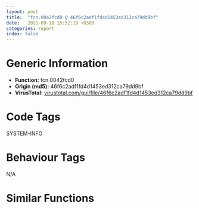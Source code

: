 ```yaml
---
layout: post
title:  "fcn.0042fcd0 @ 46f6c2adf1fd4d1453ed312ca79dd9bf"
date:   2021-09-10 15:52:19 +0300
categories: report
index: false
---
```


# Generic Information
- **Function:** fcn.0042fcd0
- **Origin (md5):** 46f6c2adf1fd4d1453ed312ca79dd9bf
- **VirusTotal:** [virustotal.com/gui/file/46f6c2adf1fd4d1453ed312ca79dd9bf][virustotal_ref]

# Code Tags
<span class="tag" id="SYSTEM-INFO">SYSTEM-INFO</span>


# Behaviour Tags
<span class="bhv-tag" id="na">N/A</span>

# Similar Functions
<script type="text/javascript" src="https://www.gstatic.com/charts/loader.js"></script>
<script type="text/javascript">

    google.charts.load('current', {'packages':['corechart']});
    google.charts.setOnLoadCallback(drawChart);

    function drawChart() {
    var data = new google.visualization.DataTable();
        data.addColumn('number', 'X');
        data.addColumn('number', 'Y');
        data.addColumn({type: 'string', role: 'tooltip', 'p': {'html': true}});
        data.addColumn({'type': 'string', 'role': 'style'});
        
        data.addRows([
    [395.10260009765625, 117.16374206542969, '<b><a href="/report/fcn.0042fcd0@46f6c2adf1fd4d1453ed312ca79dd9bf">fcn.0042fcd0</a><br>@46f6c2adf1fd4d1453ed312ca79dd9bf</b><br>push ebp<br>mov ebp, esp<br>sub esp, 0x120<br>mov eax, dword[0x448a28]<br>xor eax, ebp<br>mov dword[ebp-0x64], eax<br>mov dword[ebp-0x24], 0x14d<br>mov dword[ebp-0x3c], 0x2e<br>mov eax, dword[ebp-0x24]<br>imul eax, dword[ebp-0x3c]<br>imul eax, dword[ebp-0x3c]<br>mov dword[ebp-0x3c], eax<br>lea ecx, [ebp-0x3c]<br>mov dword[ebp-0x4c], ecx<br>mov eax, dword[ebp-0x3c]<br>and eax, 0x15<br>mov ecx, dword[ebp-0x3c]<br>add ecx, 1<br>cdq <br>idiv ecx<br>imul eax, dword[ebp-0x24]<br>mov dword[ebp-0x24], eax<br>lea edx, [ebp-0x24]<br>mov dword[ebp-0x28], edx<br>mov dword[ebp-0x30], 0x1273<br>mov eax, dword[ebp-0x28]<br>mov eax, dword[eax]<br>and eax, dword[ebp-0x30]<br>mov ecx, dword[ebp-0x3c]<br>add ecx, 1<br>cdq <br>idiv ecx<br>mov edx, dword[ebp-0x30]<br>sub edx, eax<br>mov dword[ebp-0x30], edx<br>mov dword[ebp-0x1c], 0x42fcd0<br>mov dword[ebp-0x18], 0x401008<br>mov dword[ebp-0x14], 0x2e6a8<br>mov dword[ebp-0x10], 0<br>mov dword[ebp-0xc], 0<br>mov eax, dword[section..text]<br>mov dword[ebp-8], eax<br>mov ecx, dword[0x44800c]<br>mov dword[ebp-4], ecx<br>mov dword[ebp-0x34], 0x48<br>cmp dword[ebp-0x34], 0x500e<br>je 0x42fe11<br>mov dword[ebp-0x48], 0x9585<br>mov dword[ebp-0x5c], 0x90b4<br>lea edx, [ebp-0x48]<br>mov dword[ebp-0x54], edx<br>lea eax, [ebp-0x5c]<br>mov dword[ebp-0x58], eax<br>mov ecx, dword[ebp-0x54]<br>mov edx, dword[ecx]<br>and edx, dword[ebp-0x34]<br>mov eax, dword[ebp-0x58]<br>imul edx, dword[eax]<br>mov dword[ebp-0x50], edx<br>mov dword[ebp-0x60], 0<br>jmp 0x42fdc6<br>mov ecx, dword[ebp-0x60]<br>add ecx, 1<br>mov dword[ebp-0x60], ecx<br>cmp dword[ebp-0x60], 2<br>jge 0x42fdfd<br>mov edx, dword[ebp-0x50]<br>sub edx, dword[ebp-0x48]<br>add edx, dword[ebp-0x5c]<br>mov dword[ebp-0x5c], edx<br>lea eax, [ebp-0x100]<br>push eax<br>call dword[sym.imp.KERNEL32.dll_GetVersionExA]<br>mov eax, dword[ebp-0x48]<br>or eax, dword[ebp-0x5c]<br>mov ecx, dword[ebp-0x50]<br>add ecx, 1<br>cdq <br>idiv ecx<br>imul eax, dword[ebp-0x48]<br>mov dword[ebp-0x48], eax<br>jmp 0x42fdbd<br>mov edx, dword[ebp-0x34]<br>push edx<br>mov eax, dword[ebp-0x48]<br>push eax<br>mov ecx, dword[ebp-0x34]<br>push ecx<br>call fcn.0042f6b0<br>add esp, 0xc<br>mov dword[ebp-0x48], 0xfddaa046<br>mov edx, dword[ebp-0x48]<br>push edx<br>mov eax, dword[ebp-0x34]<br>push eax<br>mov ecx, dword[ebp-0x34]<br>push ecx<br>call fcn.0042fc90<br>add esp, 0xc<br>call fcn.0042f730<br>mov dword[ebp-0x44], eax<br>lea edx, [ebp-0x1c]<br>push edx<br>call dword[ebp-0x44]<br>add esp, 4<br>mov dword[ebp-0x2c], 0xf4edc03b<br>mov dword[ebp-0x20], 0x8959<br>lea eax, [ebp-0x20]<br>mov dword[ebp-0x40], eax<br>mov ecx, dword[ebp-0x40]<br>mov edx, dword[ebp-0x2c]<br>sub edx, dword[ecx]<br>mov eax, dword[ebp-0x20]<br>sub eax, edx<br>mov dword[ebp-0x20], eax<br>mov dword[ebp-0x38], 0x339b<br>mov ecx, dword[ebp-0x20]<br>and ecx, dword[ebp-0x20]<br>mov edx, dword[ebp-0x38]<br>or edx, 0xf16943e1<br>sub ecx, edx<br>add ecx, dword[ebp-0x2c]<br>mov dword[ebp-0x2c], ecx<br>mov dword[ebp-0x104], 0<br>jmp 0x42fe9b<br>mov eax, dword[ebp-0x104]<br>add eax, 1<br>mov dword[ebp-0x104], eax<br>cmp dword[ebp-0x104], 3<br>jge 0x42ff4a<br>lea ecx, [ebp-0x20]<br>mov dword[ebp-0x10c], ecx<br>mov edx, dword[ebp-0x38]<br>and edx, dword[ebp-0x2c]<br>mov eax, dword[ebp-0x10c]<br>mov ecx, dword[eax]<br>and ecx, dword[ebp-0x2c]<br>add edx, ecx<br>mov dword[ebp-0x108], edx<br>mov dword[ebp-0x110], 0<br>jmp 0x42fee5<br>mov edx, dword[ebp-0x110]<br>add edx, 1<br>mov dword[ebp-0x110], edx<br>cmp dword[ebp-0x110], 3<br>jge 0x42ff45<br>lea eax, [ebp-0x20]<br>mov dword[ebp-0x114], eax<br>lea ecx, [ebp-0x2c]<br>mov dword[ebp-0x11c], ecx<br>mov dword[ebp-0x118], 0x9c<br>mov edx, dword[ebp-0x11c]<br>mov eax, dword[edx]<br>and eax, dword[ebp-0x118]<br>mov ecx, dword[ebp-0x114]<br>mov edx, dword[ecx]<br>sub edx, eax<br>add edx, dword[ebp-0x108]<br>mov dword[ebp-0x108], edx<br>call fcn.0042fbf0<br>mov eax, dword[ebp-0x108]<br>sub eax, dword[ebp-0x38]<br>imul eax, dword[ebp-0x20]<br>mov dword[ebp-0x20], eax<br>jmp 0x42fed6<br>jmp 0x42fe8c<br>mov ecx, dword[ebp-0x64]<br>xor ecx, ebp<br>call fcn.00433c2e<br>mov esp, ebp<br>pop ebp<br>ret <br><eoc> ', 'point { fill-color: #e0440e; }'],
[-276.7303466796875, 456.9713134765625, '<b><a href="/report/fcn.004e6570@279a61b1e76da49531f1f16fd1102a2d">fcn.004e6570</a><br>@279a61b1e76da49531f1f16fd1102a2d</b><br>push ebp<br>mov ebp, esp<br>sub esp, 0x24<br>mov eax, dword[0x53ebd0]<br>xor eax, ebp<br>mov dword[ebp-0x10], eax<br>push str.SetUnhandledExceptionFilter<br>push str.kernel32.dll<br>call dword[sym.imp.KERNEL32.dll_LoadLibraryW]<br>push eax<br>call dword[sym.imp.KERNEL32.dll_GetProcAddress]<br>mov dword[ebp-4], eax<br>cmp dword[ebp-4], 0<br>je 0x4e6653<br>mov dword[ebp-8], 0<br>mov eax, dword[ebp-8]<br>mov byte[ebp+eax-0x20], 0x33<br>mov ecx, dword[ebp-8]<br>add ecx, 1<br>mov dword[ebp-8], ecx<br>mov edx, dword[ebp-8]<br>mov byte[ebp+edx-0x20], 0xc0<br>mov eax, dword[ebp-8]<br>add eax, 1<br>mov dword[ebp-8], eax<br>mov ecx, dword[ebp-8]<br>mov byte[ebp+ecx-0x20], 0xc2<br>mov edx, dword[ebp-8]<br>add edx, 1<br>mov dword[ebp-8], edx<br>mov eax, dword[ebp-8]<br>mov byte[ebp+eax-0x20], 4<br>mov ecx, dword[ebp-8]<br>add ecx, 1<br>mov dword[ebp-8], ecx<br>mov edx, dword[ebp-8]<br>mov byte[ebp+edx-0x20], 0<br>mov eax, dword[ebp-8]<br>add eax, 1<br>mov dword[ebp-8], eax<br>mov dword[ebp-0xc], 0<br>mov dword[ebp-0x24], 0<br>lea ecx, [ebp-0xc]<br>push ecx<br>push 4<br>mov edx, dword[ebp-8]<br>push edx<br>mov eax, dword[ebp-4]<br>push eax<br>call dword[sym.imp.KERNEL32.dll_VirtualProtect]<br>push 0<br>mov ecx, dword[ebp-8]<br>push ecx<br>lea edx, [ebp-0x20]<br>push edx<br>mov eax, dword[ebp-4]<br>push eax<br>call dword[sym.imp.KERNEL32.dll_GetCurrentProcess]<br>push eax<br>call dword[sym.imp.KERNEL32.dll_WriteProcessMemory]<br>lea ecx, [ebp-0x24]<br>push ecx<br>mov edx, dword[ebp-0xc]<br>push edx<br>mov eax, dword[ebp-8]<br>push eax<br>mov ecx, dword[ebp-4]<br>push ecx<br>call dword[sym.imp.KERNEL32.dll_VirtualProtect]<br>mov ecx, dword[ebp-0x10]<br>xor ecx, ebp<br>call fcn.00490ace<br>mov esp, ebp<br>pop ebp<br>ret <br><eoc> ', 'null'],
[434.4598693847656, -279.7688903808594, '<b><a href="/report/fcn.00402c10@38d41d729f8f30faf0dd96f0c7acba4b">fcn.00402c10</a><br>@38d41d729f8f30faf0dd96f0c7acba4b</b><br>push ebp<br>mov ebp, esp<br>sub esp, 0x198<br>mov eax, dword[0x443008]<br>xor eax, ebp<br>mov dword[ebp-4], eax<br>mov eax, dword[ebp+8]<br>mov ecx, 1<br>lock xadd<br>inc ecx<br>cmp ecx, 1<br>jne 0x402c75<br>lea edx, [ebp-0x194]<br>push edx<br>movzx eax, byte[ebp+0xc]<br>and eax, 0xff<br>movzx ecx, al<br>movzx edx, byte[ebp+0x10]<br>and edx, 0xff<br>movzx eax, dl<br>shl eax, 8<br>or ecx, eax<br>push ecx<br>call dword[sym.imp.WS2_32.dll_WSAStartup]<br>mov dword[ebp-0x198], eax<br>mov ecx, dword[ebp-0x198]<br>mov edx, dword[ebp+8]<br>add edx, 4<br>xchg dword[edx], ecx<br>mov ecx, dword[ebp-4]<br>xor ecx, ebp<br>call fcn.00425206<br>mov esp, ebp<br>pop ebp<br>ret <br><eoc> ', 'null'],
[-430.30279541015625, -169.44888305664062, '<b><a href="/report/fcn.004e8730@279a61b1e76da49531f1f16fd1102a2d">fcn.004e8730</a><br>@279a61b1e76da49531f1f16fd1102a2d</b><br>push ebp<br>mov ebp, esp<br>sub esp, 0x78<br>mov dword[ebp-0x78], ecx<br>lea eax, [ebp-0x6c]<br>push eax<br>mov ecx, dword[ebp+8]<br>push ecx<br>call dword[sym.imp.USER32.dll_GetWindowRect]<br>mov edx, dword[ebp-0x64]<br>sub edx, dword[ebp-0x6c]<br>mov eax, dword[ebp-0x78]<br>movsx ecx, byte[eax+0xf]<br>lea edx, [edx+ecx*2]<br>mov dword[ebp-8], edx<br>mov eax, dword[ebp-0x60]<br>sub eax, dword[ebp-0x68]<br>mov ecx, dword[ebp-0x78]<br>movsx edx, byte[ecx+0xf]<br>lea eax, [eax+edx*2]<br>mov dword[ebp-0xc], eax<br>push 0x2c<br>push 0<br>lea ecx, [ebp-0x48]<br>push ecx<br>call fcn.00490b70<br>add esp, 0xc<br>mov dword[ebp-0x48], 0x28<br>mov edx, dword[ebp-8]<br>mov dword[ebp-0x44], edx<br>mov eax, dword[ebp-0xc]<br>mov dword[ebp-0x40], eax<br>mov ecx, 1<br>mov word[ebp-0x3c], cx<br>mov edx, 0x20<br>mov word[ebp-0x3a], dx<br>mov dword[ebp-0x38], 0<br>mov eax, dword[ebp-8]<br>imul eax, dword[ebp-0xc]<br>shl eax, 2<br>mov dword[ebp-0x34], eax<br>push 0<br>push 0<br>lea ecx, [ebp-0x1c]<br>push ecx<br>push 0<br>lea edx, [ebp-0x48]<br>push edx<br>push 0<br>call dword[sym.imp.GDI32.dll_CreateDIBSection]<br>mov dword[ebp-4], eax<br>mov eax, dword[ebp-0x34]<br>push eax<br>push 0<br>mov ecx, dword[ebp-0x1c]<br>push ecx<br>call fcn.00490b70<br>add esp, 0xc<br>lea edx, [ebp-0x6c]<br>push edx<br>mov eax, dword[ebp+8]<br>push eax<br>mov ecx, dword[ebp-0x1c]<br>push ecx<br>mov ecx, dword[ebp-0x78]<br>call fcn.004e7530<br>push 0<br>call dword[sym.imp.GDI32.dll_CreateCompatibleDC]<br>mov dword[ebp-0x18], eax<br>mov edx, dword[ebp-4]<br>push edx<br>mov eax, dword[ebp-0x18]<br>push eax<br>call dword[sym.imp.GDI32.dll_SelectObject]<br>mov dword[ebp-0x14], eax<br>mov ecx, dword[ebp-0x78]<br>movsx edx, byte[ecx+0x10]<br>add edx, dword[ebp-0x6c]<br>mov eax, dword[ebp-0x78]<br>movsx ecx, byte[eax+0xf]<br>sub edx, ecx<br>mov dword[ebp-0x74], edx<br>mov edx, dword[ebp-0x78]<br>movsx eax, byte[edx+0x11]<br>add eax, dword[ebp-0x68]<br>mov ecx, dword[ebp-0x78]<br>movsx edx, byte[ecx+0xf]<br>sub eax, edx<br>mov dword[ebp-0x70], eax<br>mov dword[ebp-0x5c], 0<br>mov dword[ebp-0x58], 0<br>mov eax, dword[ebp-8]<br>mov dword[ebp-0x54], eax<br>mov ecx, dword[ebp-0xc]<br>mov dword[ebp-0x50], ecx<br>mov byte[ebp-0x10], 0<br>mov byte[ebp-0xf], 0<br>mov byte[ebp-0xe], 0xff<br>mov byte[ebp-0xd], 1<br>push 0<br>mov edx, dword[ebp-0xc]<br>push edx<br>mov eax, dword[ebp-8]<br>push eax<br>mov ecx, dword[ebp-0x70]<br>push ecx<br>mov edx, dword[ebp-0x74]<br>push edx<br>mov eax, dword[ebp-0x78]<br>mov ecx, dword[eax+4]<br>push ecx<br>call dword[sym.imp.USER32.dll_MoveWindow]<br>push 2<br>lea edx, [ebp-0x10]<br>push edx<br>push 0<br>lea eax, [ebp-0x5c]<br>push eax<br>mov ecx, dword[ebp-0x18]<br>push ecx<br>lea edx, [ebp-0x54]<br>push edx<br>lea eax, [ebp-0x74]<br>push eax<br>push 0<br>mov ecx, dword[ebp-0x78]<br>mov edx, dword[ecx+4]<br>push edx<br>call dword[0x544738]<br>mov dword[ebp-0x4c], eax<br>mov eax, dword[ebp-0x14]<br>push eax<br>mov ecx, dword[ebp-0x18]<br>push ecx<br>call dword[sym.imp.GDI32.dll_SelectObject]<br>mov edx, dword[ebp-4]<br>push edx<br>call dword[sym.imp.GDI32.dll_DeleteObject]<br>mov eax, dword[ebp-0x18]<br>push eax<br>call dword[sym.imp.GDI32.dll_DeleteDC]<br>mov esp, ebp<br>pop ebp<br>ret 4<br><eoc> ', 'null'],
[652.1151733398438, 182.29776000976562, '<b><a href="/report/main@46f6c2adf1fd4d1453ed312ca79dd9bf">main</a><br>@46f6c2adf1fd4d1453ed312ca79dd9bf</b><br>push ebp<br>mov ebp, esp<br>sub esp, 0xd4<br>mov dword[ebp-0x24], 0x1fcf<br>cmp dword[ebp-0x24], 0x6117<br>jg 0x430629<br>mov dword[ebp-0x20], 0xf93fefc7<br>lea eax, [ebp-0x20]<br>mov dword[ebp-0x38], eax<br>mov ecx, dword[ebp-0x20]<br>add ecx, 1<br>mov eax, dword[ebp-0x20]<br>cdq <br>idiv ecx<br>imul eax, dword[ebp-0x20]<br>mov dword[ebp-0x20], eax<br>mov byte[ebp-0x2d], 0<br>push 0<br>call dword[sym.imp.KERNEL32.dll_GetModuleHandleW]<br>mov dword[ebp-0x40], 0<br>jmp 0x430647<br>mov edx, dword[ebp-0x40]<br>add edx, 1<br>mov dword[ebp-0x40], edx<br>cmp dword[ebp-0x40], 5<br>jge 0x430714<br>mov dword[ebp-0x10], 0xc5d<br>cmp dword[ebp-0x10], 0x7fa<br>jne 0x43068f<br>mov dword[ebp-0x48], 0xf20cb62f<br>mov eax, dword[ebp-0x10]<br>push eax<br>mov ecx, dword[ebp-0x48]<br>push ecx<br>call fcn.004303e0<br>add esp, 8<br>mov edx, dword[ebp-0x10]<br>push edx<br>mov eax, dword[ebp-0x48]<br>push eax<br>call fcn.004303e0<br>add esp, 8<br>call fcn.0042fbf0<br>jmp 0x4306d0<br>mov dword[ebp-0x58], 0x9e<br>lea ecx, [ebp-0x58]<br>mov dword[ebp-0x54], ecx<br>mov edx, dword[ebp-0x54]<br>mov eax, dword[edx]<br>sub eax, dword[ebp-0x58]<br>mov dword[ebp-0x1c], eax<br>mov ecx, dword[ebp-0x1c]<br>and ecx, 0xfe5ada6a<br>sub ecx, dword[ebp-0x10]<br>mov dword[ebp-4], ecx<br>lea edx, [ebp-0x1c]<br>mov dword[ebp-0x50], edx<br>mov ecx, dword[ebp-0x1c]<br>add ecx, 1<br>mov eax, dword[ebp-0x58]<br>cdq <br>idiv ecx<br>mov edx, dword[ebp-0x1c]<br>sub edx, eax<br>mov dword[ebp-0x1c], edx<br>mov dword[ebp-4], 0xf1402d98<br>mov dword[ebp-0x1c], 0x46<br>mov eax, dword[ebp-4]<br>and eax, 0xa1<br>mov ecx, dword[ebp-0x1c]<br>add ecx, 1<br>cdq <br>idiv ecx<br>imul eax, dword[ebp-4]<br>mov dword[ebp-4], eax<br>lea edx, [ebp-4]<br>mov dword[ebp-0x44], edx<br>mov ecx, dword[ebp-4]<br>add ecx, 1<br>mov eax, dword[ebp-4]<br>cdq <br>idiv ecx<br>imul eax, dword[ebp-0x10]<br>mov dword[ebp-0x10], eax<br>jmp 0x43063e<br>mov dword[ebp-0x1c], 0xb8<br>mov dword[ebp-4], 0x87<br>lea edx, [ebp-0x1c]<br>mov dword[ebp-0x28], edx<br>lea eax, [ebp-4]<br>mov dword[ebp-0xc], eax<br>mov ecx, dword[ebp-0x28]<br>mov edx, dword[ebp-0xc]<br>mov eax, dword[ecx]<br>imul eax, dword[edx]<br>imul eax, dword[ebp-0x1c]<br>mov dword[ebp-0x1c], eax<br>mov dword[ebp-0x10], 0xfcef1d3f<br>mov ecx, dword[ebp-0x10]<br>and ecx, 0x6b<br>mov edx, dword[ebp-0x10]<br>or edx, dword[ebp-0x10]<br>sub ecx, edx<br>mov eax, dword[ebp-0x1c]<br>sub eax, ecx<br>mov dword[ebp-0x1c], eax<br>mov dword[ebp-0x34], 0xb767<br>cmp dword[ebp-0x34], 0x11<br>jne 0x4307b2<br>mov ecx, dword[ebp-0x34]<br>push ecx<br>mov edx, dword[ebp-0x34]<br>push edx<br>push str.Runs_the_given_file_and_deletes_it._It_also_removes_the_given_key_from_Add_Remove_Program_list<br>call fcn.00430190<br>add esp, 0xc<br>lea eax, [ebp-0x34]<br>mov dword[ebp-0x64], eax<br>lea ecx, [ebp-0x34]<br>mov dword[ebp-0x60], ecx<br>mov edx, dword[ebp-0x64]<br>mov eax, dword[ebp-0x60]<br>mov ecx, dword[edx]<br>imul ecx, dword[eax]<br>add ecx, dword[ebp-0x34]<br>mov dword[ebp-0x34], ecx<br>lea edx, [ebp-0x34]<br>mov dword[ebp-0x5c], edx<br>mov eax, dword[ebp-0x5c]<br>mov ecx, dword[ebp-0x34]<br>sub ecx, dword[eax]<br>add ecx, dword[ebp-0x34]<br>mov dword[ebp-0x34], ecx<br>jmp 0x4307ee<br>lea edx, [ebp-0x34]<br>mov dword[ebp-0x6c], edx<br>lea eax, [ebp-0x34]<br>mov dword[ebp-0x68], eax<br>mov ecx, dword[ebp-0x6c]<br>mov edx, dword[ecx]<br>or edx, dword[ebp-0x34]<br>mov eax, dword[ebp-0x68]<br>mov ecx, dword[eax]<br>or ecx, 0x213f<br>imul edx, ecx<br>imul edx, dword[ebp-0x34]<br>mov dword[ebp-0x34], edx<br>mov edx, dword[ebp-0x34]<br>or edx, 0xf0c89cbf<br>add edx, dword[ebp-0x34]<br>imul edx, dword[ebp-0x34]<br>mov dword[ebp-0x34], edx<br>mov dword[ebp-0x18], 0xc226<br>mov eax, dword[ebp-0x18]<br>mov dword[ebp-0x18], eax<br>push 0<br>call dword[sym.imp.ole32.dll_OleGetClipboard]<br>cmp eax, 0x80070057<br>jne 0x430b90<br>mov dword[ebp-0x7c], 0xfb8d6cc7<br>lea ecx, [ebp-0x7c]<br>mov dword[ebp-0x80], ecx<br>mov edx, dword[ebp-0x80]<br>mov eax, dword[edx]<br>or eax, 0xf5c8<br>add eax, dword[ebp-0x7c]<br>mov ecx, dword[ebp-0x7c]<br>sub ecx, eax<br>mov dword[ebp-0x7c], ecx<br>call fcn.00430290<br>mov dword[ebp-0x78], eax<br>mov dword[ebp-0x74], 0xf4539a63<br>lea edx, [ebp-0x74]<br>mov dword[ebp-0x70], edx<br>mov eax, dword[ebp-0x70]<br>mov ecx, dword[eax]<br>mov dword[ebp-0x74], ecx<br>cmp dword[ebp-0x78], 0x578<br>jne 0x430b90<br>mov dword[ebp-0x84], 0x88<br>cmp dword[ebp-0x84], 0xe800<br>jl 0x430942<br>mov dword[ebp-0x8c], 0x9e2b<br>mov edx, dword[ebp-0x84]<br>push edx<br>mov eax, dword[ebp-0x8c]<br>push eax<br>mov ecx, dword[ebp-0x8c]<br>push ecx<br>call fcn.0042ffa0<br>add esp, 0xc<br>cmp dword[ebp-0x8c], 0x4dc<br>jg 0x4308b5<br>mov edx, dword[ebp-0x8c]<br>mov dword[ebp-0x84], edx<br>jmp 0x430910<br>mov eax, dword[ebp-0x8c]<br>and eax, 0x7070<br>imul eax, dword[ebp-0x8c]<br>mov ecx, dword[ebp-0x84]<br>sub ecx, eax<br>mov dword[ebp-0x84], ecx<br>mov edx, dword[ebp-0x8c]<br>and edx, 0xf4d4ace4<br>add edx, dword[ebp-0x84]<br>add edx, dword[ebp-0x8c]<br>mov dword[ebp-0x8c], edx<br>mov eax, dword[ebp-0x84]<br>push eax<br>mov ecx, dword[ebp-0x8c]<br>push ecx<br>mov edx, dword[ebp-0x8c]<br>push edx<br>call fcn.0042fc90<br>add esp, 0xc<br>lea eax, [ebp-0x84]<br>mov dword[ebp-0xa0], eax<br>mov ecx, dword[ebp-0xa0]<br>mov edx, dword[ecx]<br>or edx, dword[ebp-0x8c]<br>imul edx, dword[ebp-0x84]<br>add edx, dword[ebp-0x84]<br>mov dword[ebp-0x84], edx<br>jmp 0x4309c4<br>cmp dword[ebp-0x84], 0xb7<br>jl 0x43096c<br>mov dword[ebp-0xa4], 0xfd<br>mov eax, dword[ebp-0xa4]<br>add eax, dword[ebp-0xa4]<br>mov dword[ebp-0xac], eax<br>jmp 0x43098c<br>mov dword[ebp-0x8c], 0x63d<br>mov ecx, dword[ebp-0x8c]<br>push ecx<br>mov edx, dword[ebp-0x84]<br>push edx<br>call fcn.004303e0<br>add esp, 8<br>mov dword[ebp-0xa4], 0xdda3<br>lea eax, [ebp-0x84]<br>mov dword[ebp-0xa8], eax<br>mov ecx, dword[ebp-0xa4]<br>and ecx, 0xff51a7c1<br>mov edx, dword[ebp-0xa8]<br>imul ecx, dword[edx]<br>imul ecx, dword[ebp-0xa4]<br>mov dword[ebp-0xa4], ecx<br>mov dword[ebp-0xb0], 0<br>jmp 0x4309df<br>mov eax, dword[ebp-0xb0]<br>add eax, 1<br>mov dword[ebp-0xb0], eax<br>cmp dword[ebp-0xb0], 1<br>jge 0x430a16<br>mov dword[ebp-0x88], 0xff188003<br>mov dword[ebp-0xb4], 0x1cc4<br>mov ecx, dword[ebp-0xb4]<br>add ecx, 1<br>mov eax, dword[ebp-0x88]<br>cdq <br>idiv ecx<br>mov dword[ebp-0x94], eax<br>jmp 0x4309d0<br>mov dword[ebp-0xb8], 0<br>jmp 0x430a31<br>mov edx, dword[ebp-0xb8]<br>add edx, 1<br>mov dword[ebp-0xb8], edx<br>cmp dword[ebp-0xb8], 2<br>jge 0x430ae9<br>mov dword[ebp-0x94], 0x5d91<br>mov dword[ebp-0xcc], 0xf51aef3c<br>lea eax, [ebp-0xcc]<br>mov dword[ebp-0xc8], eax<br>mov ecx, dword[ebp-0xcc]<br>add ecx, 1<br>mov eax, dword[ebp-0x94]<br>cdq <br>idiv ecx<br>imul eax, dword[ebp-0x94]<br>mov dword[ebp-0x94], eax<br>mov dword[ebp-0xc0], 0xfb07f7d7<br>lea edx, [ebp-0xcc]<br>mov dword[ebp-0xc4], edx<br>mov eax, dword[ebp-0xc0]<br>or eax, dword[ebp-0xcc]<br>mov ecx, dword[ebp-0xc4]<br>sub eax, dword[ecx]<br>mov edx, dword[ebp-0xcc]<br>sub edx, eax<br>mov dword[ebp-0xcc], edx<br>mov dword[ebp-0xbc], 0xd5<br>mov dword[ebp-0x88], 0xf386168c<br>mov eax, dword[ebp-0x88]<br>push eax<br>mov ecx, dword[ebp-0xbc]<br>push ecx<br>push str.STATUS_MEMBER_NOT_IN_ALIAS<br>call fcn.0042ffa0<br>add esp, 0xc<br>jmp 0x430a22<br>mov dword[ebp-0x90], 0xf0f79d8e<br>mov dword[ebp-0x9c], 0xfc4403d4<br>mov edx, dword[ebp-0x90]<br>cmp edx, dword[ebp-0x9c]<br>jne 0x430b60<br>mov dword[ebp-0xd0], 0x8d<br>mov eax, dword[ebp-0xd0]<br>or eax, dword[ebp-0x9c]<br>sub eax, dword[ebp-0x90]<br>mov ecx, dword[ebp-0x9c]<br>sub ecx, eax<br>mov dword[ebp-0x9c], ecx<br>lea edx, [ebp-0x9c]<br>mov dword[ebp-0xd4], edx<br>mov eax, dword[ebp-0xd0]<br>or eax, 0x34<br>mov ecx, dword[ebp-0xd4]<br>add eax, dword[ecx]<br>mov edx, dword[ebp-0xd0]<br>sub edx, eax<br>mov dword[ebp-0xd0], edx<br>lea eax, [ebp-0x9c]<br>mov dword[ebp-0x98], eax<br>mov ecx, dword[ebp-0x98]<br>mov edx, dword[ecx]<br>or edx, 0x61<br>add edx, dword[ebp-0x90]<br>mov eax, dword[ebp-0x9c]<br>sub eax, edx<br>mov dword[ebp-0x9c], eax<br>call fcn.0042fcd0<br>mov dword[ebp-8], 0xf46144f1<br>push str.FxCommonBuffer<br>push str.SHADOW_COPY_INODE_FILE<br>mov ecx, dword[ebp-8]<br>push ecx<br>call fcn.0042fc90<br>add esp, 0xc<br>xor eax, eax<br>mov esp, ebp<br>pop ebp<br>ret 0x10<br><eoc> ', 'null'],
[78.18157958984375, -309.689697265625, '<b><a href="/report/fcn.00432e09@46f6c2adf1fd4d1453ed312ca79dd9bf">fcn.00432e09</a><br>@46f6c2adf1fd4d1453ed312ca79dd9bf</b><br>mov eax, dword[ebp-0x54]<br>add eax, 1<br>mov dword[ebp-0x54], eax<br>cmp dword[ebp-0x54], 3<br>jge 0x432e51<br>call dword[sym.imp.KERNEL32.dll_IsDebuggerPresent]<br>mov dword[ebp-0x2c], 0xd825<br>aam 0x25<br>fadd dword[eax]<br>add bh, al<br>inc ebp<br>loopne 0x432e60<br>xor dh, byte[edi-0x10]<br>aam 0x25<br>fadd dword[eax]<br>add bh, al<br>inc ebp<br>loopne 0x432e60<br>xor dh, byte[edi-0x10]<br>lea ecx, [ebp-0x2c]<br>mov dword[ebp-0x60], ecx<br>mov edx, dword[ebp-0x60]<br>mov eax, dword[edx]<br>add eax, dword[ebp-0x20]<br>mov dword[ebp-0x48], eax<br>mov dword[ebp-4], 0x18<br>mov dword[ebp-0x38], 0xfc77d673<br>lea ecx, [ebp-4]<br>mov dword[ebp-0x5c], ecx<br>mov ecx, dword[ebp-0x38]<br>add ecx, 1<br>mov edx, dword[ebp-0x5c]<br>mov eax, dword[edx]<br>cdq <br>idiv ecx<br>imul eax, dword[ebp-0x20]<br>mov dword[ebp-0x20], eax<br>jmp 0x432df2<br>mov dword[ebp-0x38], 0xf9a306e1<br>mov dword[ebp-4], 0x4af5<br>mov ecx, dword[ebp-4]<br>dec ebp<br>cld <br>add ecx, 1<br>mov eax, dword[ebp-0x38]<br>cdq <br>idiv ecx<br>mov dword[ebp+8], eax<br>mov dword[ebp-0x20], 0xe158<br>cmp dword[ebp-0x20], 0x82c7<br>je 0x432eb2<br>mov dword[ebp-0x34], 0xa7c2<br>mov dword[ebp-0x6c], 0xcf<br>mov edx, dword[ebp-0x34]<br>imul edx, dword[ebp-0x6c]<br>mov dword[ebp-0x1c], edx<br>call dword[sym.imp.KERNEL32.dll_GetCommandLineA]<br>mov dword[ebp-0x44], 0xf3504c52<br>mov eax, dword[ebp-0x44]<br>or eax, 0x27<br>imul eax, dword[ebp-0x38]<br>mov dword[ebp-0x18], eax<br>jmp 0x432ee2<br>mov dword[ebp-0x78], 0xf1425a03<br>mov ecx, dword[ebp-0x78]<br>sub ecx, dword[ebp-0x78]<br>mov dword[ebp-0x34], ecx<br>mov dword[ebp-0x48], 0x33<br>lea edx, [ebp-0x48]<br>mov dword[ebp-0x70], edx<br>lea eax, [ebp-0x38]<br>mov dword[ebp-0x74], eax<br>mov ecx, dword[ebp-0x70]<br>mov edx, dword[ecx]<br>mov eax, dword[ebp-0x74]<br>add edx, dword[eax]<br>mov dword[ebp-0x3c], edx<br>call dword[sym.imp.KERNEL32.dll_GetEnvironmentStringsW]<br>mov dword[ebp-0x2c], 0x60<br>mov dword[ebp-0x3c], 0x2abd<br>lea ecx, [ebp-0x3c]<br>mov dword[ebp-0x40], ecx<br>mov edx, dword[ebp-0x40]<br>mov eax, dword[ebp-0x2c]<br>imul eax, dword[edx]<br>add eax, dword[ebp-0x20]<br>mov dword[ebp-0x20], eax<br>lea ecx, [ebp+8]<br>mov dword[ebp-0x50], ecx<br>mov edx, dword[ebp-0x50]<br>mov eax, dword[edx]<br>and eax, dword[ebp-4]<br>add eax, dword[ebp-0x20]<br>mov dword[ebp-8], eax<br>mov dword[ebp+0xc], 0x73<br>lea ecx, [ebp+0xc]<br>mov dword[ebp-0x30], ecx<br>lea edx, [ebp-0x3c]<br>mov dword[ebp-0x4c], edx<br>mov eax, dword[ebp-0x30]<br>mov ecx, dword[eax]<br>mov edx, dword[ebp-0x4c]<br>add ecx, dword[edx]<br>add ecx, dword[ebp+0xc]<br>mov dword[ebp+0xc], ecx<br>call dword[sym.imp.KERNEL32.dll_IsDebuggerPresent]<br>mov dword[ebp-0x18], 0xfa33e1eb<br>mov dword[ebp-0x14], 0xd3a0<br>mov eax, dword[ebp-0x18]<br>add eax, dword[ebp-0x14]<br>add eax, dword[ebp-0x38]<br>mov dword[ebp-0x38], eax<br>mov dword[ebp-0x44], 0xf1e5fca5<br>lea ecx, [ebp-0x44]<br>mov dword[ebp-0x10], ecx<br>mov edx, dword[ebp-0x10]<br>mov eax, dword[edx]<br>sub eax, dword[ebp-0x3c]<br>mov dword[ebp-0x1c], eax<br>cmp dword[ebp-0x20], 0x1f<br>jg 0x432fb5<br>mov dword[ebp-0x24], 0xf23d<br>mov ecx, dword[ebp-0x24]<br>and ecx, dword[ebp-0x3c]<br>mov edx, dword[ebp-0x14]<br>sub edx, ecx<br>mov eax, dword[ebp-0x38]<br>sub eax, edx<br>mov dword[ebp-0x38], eax<br>mov dword[ebp-0x34], 0x2688<br>mov dword[ebp-0x7c], 0xfccd58d6<br>mov ecx, dword[ebp-0x34]<br>imul ecx, dword[ebp-0x7c]<br>add ecx, dword[ebp-0x3c]<br>mov dword[ebp-0x3c], ecx<br>mov edx, dword[ebp-0x1c]<br>or edx, 0xfd0802fe<br>mov eax, dword[ebp-8]<br>and eax, dword[ebp+8]<br>add edx, eax<br>mov dword[ebp-0x28], edx<br>mov dword[ebp-0x24], 0x817c<br>mov ecx, dword[ebp-0x24]<br>cmp ecx, dword[ebp-0x1c]<br>jne 0x432fe6<br>call dword[sym.imp.KERNEL32.dll_GetEnvironmentStrings]<br>call dword[sym.imp.KERNEL32.dll_GetEnvironmentStringsW]<br>jmp 0x433041<br>lea edx, [ebp-0x118]<br>push edx<br>call dword[sym.imp.KERNEL32.dll_GetVersionExA]<br>mov dword[ebp-0x11c], 0<br>jmp 0x43300e<br>mov eax, dword[ebp-0x11c]<br>add eax, 1<br>mov dword[ebp-0x11c], eax<br>cmp dword[ebp-0x11c], 3<br>jge 0x433041<br>mov eax, dword[ebp-4]<br>and eax, 0x7c<br>mov ecx, dword[ebp-0x1c]<br>add ecx, 1<br>cdq <br>idiv ecx<br>imul eax, dword[ebp-0x18]<br>mov dword[ebp-0x18], eax<br>mov edx, dword[ebp-0x14]<br>or edx, 0x6b91<br>add edx, dword[ebp-0x3c]<br>mov dword[ebp-0x120], edx<br>jmp 0x432fff<br>mov dword[ebp-0x34], 0xd91f<br>mov eax, dword[ebp-4]<br>or eax, 0x30<br>add eax, dword[ebp-0x34]<br>mov ecx, dword[ebp-0x24]<br>sub ecx, eax<br>mov dword[ebp-0x24], ecx<br>mov ecx, dword[ebp-0x80]<br>xor ecx, ebp<br>call fcn.00433c2e<br>mov esp, ebp<br>pop ebp<br>ret <br><eoc> ', 'null'],
[-626.4398803710938, -49.99003601074219, '<b><a href="/report/fcn.00496900@289859175c221b107317af7727d26c17">fcn.00496900</a><br>@289859175c221b107317af7727d26c17</b><br>push ebp<br>mov ebp, esp<br>sub esp, 0x78<br>mov dword[ebp-0x78], ecx<br>lea eax, [ebp-0x6c]<br>push eax<br>mov ecx, dword[ebp+8]<br>push ecx<br>call dword[sym.imp.USER32.dll_GetWindowRect]<br>mov edx, dword[ebp-0x64]<br>sub edx, dword[ebp-0x6c]<br>mov eax, dword[ebp-0x78]<br>movsx ecx, byte[eax+0xf]<br>lea edx, [edx+ecx*2]<br>mov dword[ebp-8], edx<br>mov eax, dword[ebp-0x60]<br>sub eax, dword[ebp-0x68]<br>mov ecx, dword[ebp-0x78]<br>movsx edx, byte[ecx+0xf]<br>lea eax, [eax+edx*2]<br>mov dword[ebp-0xc], eax<br>push 0x2c<br>push 0<br>lea ecx, [ebp-0x48]<br>push ecx<br>call fcn.00476a60<br>add esp, 0xc<br>mov dword[ebp-0x48], 0x28<br>mov edx, dword[ebp-8]<br>mov dword[ebp-0x44], edx<br>mov eax, dword[ebp-0xc]<br>mov dword[ebp-0x40], eax<br>mov ecx, 1<br>mov word[ebp-0x3c], cx<br>mov edx, 0x20<br>mov word[ebp-0x3a], dx<br>mov dword[ebp-0x38], 0<br>mov eax, dword[ebp-8]<br>imul eax, dword[ebp-0xc]<br>shl eax, 2<br>mov dword[ebp-0x34], eax<br>push 0<br>push 0<br>lea ecx, [ebp-0x1c]<br>push ecx<br>push 0<br>lea edx, [ebp-0x48]<br>push edx<br>push 0<br>call dword[sym.imp.GDI32.dll_CreateDIBSection]<br>mov dword[ebp-4], eax<br>mov eax, dword[ebp-0x34]<br>push eax<br>push 0<br>mov ecx, dword[ebp-0x1c]<br>push ecx<br>call fcn.00476a60<br>add esp, 0xc<br>lea edx, [ebp-0x6c]<br>push edx<br>mov eax, dword[ebp+8]<br>push eax<br>mov ecx, dword[ebp-0x1c]<br>push ecx<br>mov ecx, dword[ebp-0x78]<br>call fcn.00495700<br>push 0<br>call dword[sym.imp.GDI32.dll_CreateCompatibleDC]<br>mov dword[ebp-0x18], eax<br>mov edx, dword[ebp-4]<br>push edx<br>mov eax, dword[ebp-0x18]<br>push eax<br>call dword[sym.imp.GDI32.dll_SelectObject]<br>mov dword[ebp-0x14], eax<br>mov ecx, dword[ebp-0x78]<br>movsx edx, byte[ecx+0x10]<br>add edx, dword[ebp-0x6c]<br>mov eax, dword[ebp-0x78]<br>movsx ecx, byte[eax+0xf]<br>sub edx, ecx<br>mov dword[ebp-0x74], edx<br>mov edx, dword[ebp-0x78]<br>movsx eax, byte[edx+0x11]<br>add eax, dword[ebp-0x68]<br>mov ecx, dword[ebp-0x78]<br>movsx edx, byte[ecx+0xf]<br>sub eax, edx<br>mov dword[ebp-0x70], eax<br>mov dword[ebp-0x5c], 0<br>mov dword[ebp-0x58], 0<br>mov eax, dword[ebp-8]<br>mov dword[ebp-0x54], eax<br>mov ecx, dword[ebp-0xc]<br>mov dword[ebp-0x50], ecx<br>mov byte[ebp-0x10], 0<br>mov byte[ebp-0xf], 0<br>mov byte[ebp-0xe], 0xff<br>mov byte[ebp-0xd], 1<br>push 0<br>mov edx, dword[ebp-0xc]<br>push edx<br>mov eax, dword[ebp-8]<br>push eax<br>mov ecx, dword[ebp-0x70]<br>push ecx<br>mov edx, dword[ebp-0x74]<br>push edx<br>mov eax, dword[ebp-0x78]<br>mov ecx, dword[eax+4]<br>push ecx<br>call dword[sym.imp.USER32.dll_MoveWindow]<br>push 2<br>lea edx, [ebp-0x10]<br>push edx<br>push 0<br>lea eax, [ebp-0x5c]<br>push eax<br>mov ecx, dword[ebp-0x18]<br>push ecx<br>lea edx, [ebp-0x54]<br>push edx<br>lea eax, [ebp-0x74]<br>push eax<br>push 0<br>mov ecx, dword[ebp-0x78]<br>mov edx, dword[ecx+4]<br>push edx<br>call dword[0x4d2d14]<br>mov dword[ebp-0x4c], eax<br>mov eax, dword[ebp-0x14]<br>push eax<br>mov ecx, dword[ebp-0x18]<br>push ecx<br>call dword[sym.imp.GDI32.dll_SelectObject]<br>mov edx, dword[ebp-4]<br>push edx<br>call dword[sym.imp.GDI32.dll_DeleteObject]<br>mov eax, dword[ebp-0x18]<br>push eax<br>call dword[sym.imp.GDI32.dll_DeleteDC]<br>mov esp, ebp<br>pop ebp<br>ret 4<br><eoc> ', 'null'],
[25.894380569458008, 120.12753295898438, '<b><a href="/report/fcn.0042f730@46f6c2adf1fd4d1453ed312ca79dd9bf">fcn.0042f730</a><br>@46f6c2adf1fd4d1453ed312ca79dd9bf</b><br>push ebp<br>mov ebp, esp<br>sub esp, 0x130<br>mov eax, dword[0x448a28]<br>xor eax, ebp<br>mov dword[ebp-0x18], eax<br>mov dword[ebp-0xd4], 0<br>mov dword[ebp-0xb4], 0xa10<br>mov dword[ebp-0xc4], 3<br>mov dword[ebp-8], 0x47<br>lea eax, [ebp-8]<br>mov dword[ebp-0xd0], eax<br>mov ecx, dword[ebp-0xd0]<br>mov edx, dword[ebp-8]<br>sub edx, dword[ecx]<br>imul edx, dword[ebp-8]<br>mov dword[ebp-8], edx<br>mov eax, dword[ebp-0xc4]<br>add eax, 0x3d<br>push eax<br>mov ecx, dword[0x448a24]<br>push ecx<br>mov edx, dword[ebp-0xb4]<br>push edx<br>push 0<br>call dword[sym.imp.KERNEL32.dll_VirtualAlloc]<br>mov dword[ebp-0xd4], eax<br>mov dword[ebp-0xcc], 0xf7f4c50c<br>mov dword[ebp-0x14], 0xed<br>mov eax, dword[ebp-0xcc]<br>sub eax, dword[ebp-0x14]<br>mov dword[ebp-0xbc], eax<br>mov ecx, dword[ebp-0xbc]<br>or ecx, dword[ebp-0x14]<br>mov edx, dword[ebp-0xcc]<br>sub edx, ecx<br>mov eax, dword[ebp-0xbc]<br>sub eax, edx<br>mov dword[ebp-0xbc], eax<br>mov ecx, dword[ebp-0x14]<br>cmp ecx, dword[ebp-0xcc]<br>jl 0x42f7fb<br>call dword[sym.imp.KERNEL32.dll_IsDebuggerPresent]<br>jmp 0x42f848<br>mov dword[ebp-0xe0], 7<br>mov dword[ebp-0xdc], 0xf30d6d50<br>mov edx, dword[ebp-0xdc]<br>push edx<br>mov eax, dword[ebp-0xe0]<br>push eax<br>mov ecx, dword[ebp-0xe0]<br>push ecx<br>call fcn.0042f6b0<br>add esp, 0xc<br>mov edx, dword[ebp-0xcc]<br>or edx, dword[ebp-0xbc]<br>mov eax, dword[ebp-0xbc]<br>sub eax, edx<br>mov ecx, dword[ebp-0x14]<br>sub ecx, eax<br>mov dword[ebp-0x14], ecx<br>mov dword[ebp-0xc], 0<br>mov dword[ebp-0xc0], 0x284<br>mov edx, dword[ebp-0xc]<br>cmp edx, dword[ebp-0xc0]<br>jae 0x42fb6a<br>mov dword[ebp-0x108], 0xfa68<br>lea eax, [ebp-0x108]<br>mov dword[ebp-0xfc], eax<br>mov ecx, dword[ebp-0x108]<br>and ecx, dword[ebp-0x108]<br>mov edx, dword[ebp-0xfc]<br>imul ecx, dword[edx]<br>add ecx, dword[ebp-0x108]<br>mov dword[ebp-0x108], ecx<br>mov eax, dword[ebp-0xc]<br>mov ecx, dword[ebp-0xd4]<br>mov edx, dword[ebp-0xc]<br>mov edx, dword[edx*4+0x448010]<br>mov dword[ecx+eax*4], edx<br>mov dword[ebp-0x114], 0<br>jmp 0x42f8d0<br>mov eax, dword[ebp-0x114]<br>add eax, 1<br>mov dword[ebp-0x114], eax<br>cmp dword[ebp-0x114], 4<br>jge 0x42f92f<br>mov dword[ebp-0xe4], 0xa506<br>mov dword[ebp-0x118], 0xf4<br>mov ecx, dword[ebp-0xe4]<br>imul ecx, dword[ebp-0x118]<br>add ecx, dword[ebp-0x118]<br>mov dword[ebp-0x118], ecx<br>mov dword[ebp-0xe8], 0xf289cc08<br>mov edx, dword[ebp-0x118]<br>push edx<br>mov eax, dword[ebp-0xe8]<br>push eax<br>mov ecx, dword[ebp-0xe8]<br>push ecx<br>call fcn.0042f6b0<br>add esp, 0xc<br>jmp 0x42f8c1<br>mov dword[ebp-0xe8], 0xfa42626d<br>mov eax, dword[ebp-0xe8]<br>and eax, dword[ebp-0xe8]<br>mov ecx, dword[ebp-0xe8]<br>add ecx, 1<br>cdq <br>idiv ecx<br>mov dword[ebp-0xe4], eax<br>mov edx, dword[ebp-0xc]<br>mov eax, dword[ebp-0xd4]<br>mov ecx, dword[eax+edx*4]<br>xor ecx, dword[0x448008]<br>mov edx, dword[ebp-0xc]<br>mov eax, dword[ebp-0xd4]<br>mov dword[eax+edx*4], ecx<br>mov dword[ebp-0xf4], 0xf0e35fd6<br>lea ecx, [ebp-0xf4]<br>mov dword[ebp-0x104], ecx<br>mov edx, dword[ebp-0x104]<br>mov eax, dword[edx]<br>add eax, dword[ebp-0xf4]<br>mov dword[ebp-0xf8], eax<br>lea ecx, [ebp-0xf8]<br>mov dword[ebp-0xec], ecx<br>mov ecx, dword[ebp-0xf8]<br>add ecx, 1<br>mov eax, dword[ebp-0xf4]<br>cdq <br>idiv ecx<br>mov edx, dword[ebp-0xf8]<br>sub edx, eax<br>mov dword[ebp-0xf8], edx<br>mov eax, dword[ebp-0xc]<br>mov ecx, dword[ebp-0xd4]<br>mov edx, dword[ecx+eax*4]<br>add edx, dword[0x448008]<br>mov eax, dword[ebp-0xc]<br>mov ecx, dword[ebp-0xd4]<br>mov dword[ecx+eax*4], edx<br>mov dword[ebp-0x100], 0xfed0df09<br>lea edx, [ebp-0x100]<br>mov dword[ebp-0xf0], edx<br>mov eax, dword[ebp-0xf0]<br>mov ecx, dword[eax]<br>add ecx, dword[ebp-0x100]<br>mov edx, dword[ebp-0x100]<br>sub edx, ecx<br>mov dword[ebp-0x100], edx<br>mov eax, dword[ebp-0xc]<br>mov ecx, dword[ebp-0xd4]<br>mov edx, dword[ecx+eax*4]<br>xor edx, dword[0x448008]<br>mov eax, dword[ebp-0xc]<br>mov ecx, dword[ebp-0xd4]<br>mov dword[ecx+eax*4], edx<br>mov dword[ebp-0x110], 0xf4e5d56f<br>cmp dword[ebp-0x110], 0x3c<br>jg 0x42fa95<br>mov dword[ebp-0x11c], 0xa7<br>lea edx, [ebp-0x11c]<br>mov dword[ebp-0x120], edx<br>mov eax, dword[ebp-0x120]<br>mov ecx, dword[eax]<br>add ecx, dword[ebp-0x110]<br>mov dword[ebp-0x10c], ecx<br>mov edx, dword[ebp-0x11c]<br>sub edx, dword[ebp-0x110]<br>mov eax, dword[ebp-0x11c]<br>sub eax, edx<br>mov dword[ebp-0x11c], eax<br>jmp 0x42fb32<br>mov dword[ebp-0x10c], 0xb540<br>mov ecx, dword[ebp-0x10c]<br>and ecx, 0xf41fe296<br>imul ecx, dword[ebp-0x10c]<br>imul ecx, dword[ebp-0x10c]<br>mov dword[ebp-0x10c], ecx<br>mov dword[ebp-0x12c], 0x73a6<br>lea edx, [ebp-0x110]<br>mov dword[ebp-0x124], edx<br>mov eax, dword[ebp-0x12c]<br>or eax, 0xc257<br>mov ecx, dword[ebp-0x124]<br>sub eax, dword[ecx]<br>imul eax, dword[ebp-0x10c]<br>mov dword[ebp-0x10c], eax<br>lea edx, [ebp-0x12c]<br>mov dword[ebp-0x130], edx<br>lea eax, [ebp-0x110]<br>mov dword[ebp-0x128], eax<br>mov ecx, dword[ebp-0x130]<br>mov edx, dword[ecx]<br>and edx, 0xfccb0eb9<br>mov eax, dword[ebp-0x128]<br>imul edx, dword[eax]<br>mov ecx, dword[ebp-0x12c]<br>sub ecx, edx<br>mov dword[ebp-0x12c], ecx<br>mov dword[ebp-0x10c], 0xbb24<br>mov edx, dword[ebp-0x10c]<br>and edx, 0xf0e71954<br>add edx, dword[ebp-0x110]<br>mov eax, dword[ebp-0x110]<br>sub eax, edx<br>mov dword[ebp-0x110], eax<br>mov ecx, dword[ebp-0xc]<br>add ecx, 1<br>mov dword[ebp-0xc], ecx<br>jmp 0x42f859<br>mov dword[ebp-0x10], 0xe3de<br>mov dword[ebp-0xc8], 0xfa699c32<br>lea edx, [ebp-0xc8]<br>mov dword[ebp-4], edx<br>mov eax, dword[ebp-4]<br>mov ecx, dword[eax]<br>and ecx, 0xcc21<br>imul ecx, dword[ebp-0x10]<br>add ecx, dword[ebp-0xc8]<br>mov dword[ebp-0xc8], ecx<br>lea edx, [ebp-0xb0]<br>push edx<br>call dword[sym.imp.KERNEL32.dll_GetVersionExA]<br>mov dword[ebp-0xb8], 0xae29<br>mov eax, dword[ebp-0x10]<br>and eax, 0xf9d8c823<br>mov ecx, dword[ebp-0xb8]<br>or ecx, dword[ebp-0x10]<br>add ecx, dword[ebp-0xc8]<br>add ecx, eax<br>mov dword[ebp-0xc8], ecx<br>mov eax, dword[ebp-0xd4]<br>mov ecx, dword[ebp-0x18]<br>xor ecx, ebp<br>call fcn.00433c2e<br>mov esp, ebp<br>pop ebp<br>ret <br><eoc> ', 'null'],
[267.71246337890625, 398.8307189941406, '<b><a href="/report/fcn.004fe510@c60344b51fa39a329b92557d24ff7670">fcn.004fe510</a><br>@c60344b51fa39a329b92557d24ff7670</b><br>push ebp<br>mov ebp, esp<br>sub esp, 0x10<br>mov eax, dword[ebp+0xc]<br>imul eax, dword[ebp+0x10]<br>mov dword[ebp-8], eax<br>mov ecx, dword[ebp+0x14]<br>movzx edx, byte[ecx]<br>test edx, edx<br>je 0x4fe55f<br>push 0<br>lea eax, [ebp-0x10]<br>push eax<br>mov ecx, dword[ebp-8]<br>push ecx<br>mov edx, dword[ebp+8]<br>push edx<br>mov eax, dword[ebp+0x14]<br>mov ecx, dword[eax+4]<br>push ecx<br>call dword[sym.imp.KERNEL32.dll_ReadFile]<br>mov dword[ebp-0xc], eax<br>cmp dword[ebp-0xc], 0<br>jne 0x4fe555<br>mov edx, dword[ebp+0x14]<br>mov byte[edx+8], 1<br>mov eax, dword[ebp-0x10]<br>xor edx, edx<br>div dword[ebp+0xc]<br>jmp 0x4fe5b9<br>mov eax, dword[ebp+0x14]<br>mov ecx, dword[eax+0x1c]<br>add ecx, dword[ebp-8]<br>mov edx, dword[ebp+0x14]<br>cmp ecx, dword[edx+0x18]<br>jbe 0x4fe57f<br>mov eax, dword[ebp+0x14]<br>mov ecx, dword[ebp+0x14]<br>mov edx, dword[eax+0x18]<br>sub edx, dword[ecx+0x1c]<br>mov dword[ebp-8], edx<br>mov eax, dword[ebp-8]<br>push eax<br>mov ecx, dword[ebp+0x14]<br>mov edx, dword[ecx+0x14]<br>mov eax, dword[ebp+0x14]<br>add edx, dword[eax+0x1c]<br>push edx<br>mov ecx, dword[ebp+8]<br>push ecx<br>call fcn.0057cd10<br>add esp, 0xc<br>mov edx, dword[ebp-8]<br>mov dword[ebp-4], edx<br>mov eax, dword[ebp+0x14]<br>mov ecx, dword[eax+0x1c]<br>add ecx, dword[ebp-4]<br>mov edx, dword[ebp+0x14]<br>mov dword[edx+0x1c], ecx<br>mov eax, dword[ebp-4]<br>xor edx, edx<br>div dword[ebp+0xc]<br>mov esp, ebp<br>pop ebp<br>ret <br><eoc> ', 'null'],
[-381.2972106933594, 255.70420837402344, '<b><a href="/report/fcn.00494d20@289859175c221b107317af7727d26c17">fcn.00494d20</a><br>@289859175c221b107317af7727d26c17</b><br>push ebp<br>mov ebp, esp<br>sub esp, 0x24<br>mov eax, dword[0x4cfec0]<br>xor eax, ebp<br>mov dword[ebp-0x10], eax<br>push str.SetUnhandledExceptionFilter<br>push str.kernel32.dll<br>call dword[sym.imp.KERNEL32.dll_LoadLibraryW]<br>push eax<br>call dword[sym.imp.KERNEL32.dll_GetProcAddress]<br>mov dword[ebp-4], eax<br>cmp dword[ebp-4], 0<br>je 0x494e03<br>mov dword[ebp-8], 0<br>mov eax, dword[ebp-8]<br>mov byte[ebp+eax-0x20], 0x33<br>mov ecx, dword[ebp-8]<br>add ecx, 1<br>mov dword[ebp-8], ecx<br>mov edx, dword[ebp-8]<br>mov byte[ebp+edx-0x20], 0xc0<br>mov eax, dword[ebp-8]<br>add eax, 1<br>mov dword[ebp-8], eax<br>mov ecx, dword[ebp-8]<br>mov byte[ebp+ecx-0x20], 0xc2<br>mov edx, dword[ebp-8]<br>add edx, 1<br>mov dword[ebp-8], edx<br>mov eax, dword[ebp-8]<br>mov byte[ebp+eax-0x20], 4<br>mov ecx, dword[ebp-8]<br>add ecx, 1<br>mov dword[ebp-8], ecx<br>mov edx, dword[ebp-8]<br>mov byte[ebp+edx-0x20], 0<br>mov eax, dword[ebp-8]<br>add eax, 1<br>mov dword[ebp-8], eax<br>mov dword[ebp-0xc], 0<br>mov dword[ebp-0x24], 0<br>lea ecx, [ebp-0xc]<br>push ecx<br>push 4<br>mov edx, dword[ebp-8]<br>push edx<br>mov eax, dword[ebp-4]<br>push eax<br>call dword[sym.imp.KERNEL32.dll_VirtualProtect]<br>push 0<br>mov ecx, dword[ebp-8]<br>push ecx<br>lea edx, [ebp-0x20]<br>push edx<br>mov eax, dword[ebp-4]<br>push eax<br>call dword[sym.imp.KERNEL32.dll_GetCurrentProcess]<br>push eax<br>call dword[sym.imp.KERNEL32.dll_WriteProcessMemory]<br>lea ecx, [ebp-0x24]<br>push ecx<br>mov edx, dword[ebp-0xc]<br>push edx<br>mov eax, dword[ebp-8]<br>push eax<br>mov ecx, dword[ebp-4]<br>push ecx<br>call dword[sym.imp.KERNEL32.dll_VirtualProtect]<br>mov ecx, dword[ebp-0x10]<br>xor ecx, ebp<br>call fcn.0047641d<br>mov esp, ebp<br>pop ebp<br>ret <br><eoc> ', 'null'],
[175.34222412109375, -61.18400955200195, '<b><a href="/report/fcn.0042ffa0@46f6c2adf1fd4d1453ed312ca79dd9bf">fcn.0042ffa0</a><br>@46f6c2adf1fd4d1453ed312ca79dd9bf</b><br>push ebp<br>mov ebp, esp<br>sub esp, 0xe8<br>mov eax, dword[0x448a28]<br>xor eax, ebp<br>mov dword[ebp-0x44], eax<br>mov dword[ebp-4], 0xf6c1f790<br>cmp dword[ebp-4], 0x65<br>jne 0x430061<br>mov dword[ebp+8], 0xf6c3231d<br>cmp dword[ebp+8], 0x8898<br>jne 0x430037<br>mov dword[ebp-0x10], 0xd4<br>mov dword[ebp-0x18], 0x88<br>mov eax, dword[ebp-0x10]<br>imul eax, dword[ebp-0x18]<br>mov ecx, dword[ebp-0x18]<br>sub ecx, eax<br>mov dword[ebp-0x18], ecx<br>mov dword[ebp-0x24], 0x45<br>mov dword[ebp+0xc], 0x9d44<br>lea edx, [ebp-0x24]<br>mov dword[ebp-0x2c], edx<br>mov ecx, dword[ebp+0xc]<br>add ecx, 1<br>mov edx, dword[ebp-0x2c]<br>mov eax, dword[edx]<br>cdq <br>idiv ecx<br>mov ecx, dword[ebp-4]<br>sub ecx, eax<br>mov dword[ebp-4], ecx<br>lea edx, [ebp+0xc]<br>mov dword[ebp-0x1c], edx<br>mov ecx, dword[ebp+0xc]<br>add ecx, 1<br>mov edx, dword[ebp-0x1c]<br>mov eax, dword[edx]<br>cdq <br>idiv ecx<br>add eax, dword[ebp+0xc]<br>mov dword[ebp+0xc], eax<br>jmp 0x43005f<br>mov dword[ebp-0x10], 0x48<br>mov dword[ebp-0xc], 0x681c<br>mov eax, dword[ebp-0x10]<br>imul eax, dword[ebp-0xc]<br>imul eax, dword[ebp-0x10]<br>mov dword[ebp-0x10], eax<br>call dword[sym.imp.KERNEL32.dll_GetCommandLineA]<br>call dword[sym.imp.KERNEL32.dll_GetEnvironmentStrings]<br>jmp 0x4300a8<br>mov dword[ebp+0x10], 0x53<br>mov dword[ebp-0x30], 0xf941ac89<br>mov ecx, dword[ebp+0x10]<br>cmp ecx, dword[ebp-0x30]<br>jg 0x430094<br>mov dword[ebp-0xc], 0x14<br>mov dword[ebp+8], 0xffd86d1b<br>mov edx, dword[ebp-0xc]<br>imul edx, dword[ebp+8]<br>mov eax, dword[ebp-0x30]<br>sub eax, edx<br>mov dword[ebp-0x30], eax<br>mov dword[ebp-0x18], 0xf00a707f<br>mov ecx, dword[ebp-4]<br>add ecx, dword[ebp-0x18]<br>imul ecx, dword[ebp-0x30]<br>mov dword[ebp-0x30], ecx<br>mov dword[ebp-0x10], 0x93<br>mov dword[ebp+0x10], 0xa063<br>lea edx, [ebp+0x10]<br>mov dword[ebp-0x14], edx<br>mov eax, dword[ebp-0x14]<br>mov ecx, dword[ebp-0x10]<br>add ecx, dword[eax]<br>mov dword[ebp-0xc], ecx<br>mov dword[ebp-0x18], 0x79e8<br>cmp dword[ebp-0x18], 0xd<br>jne 0x43012e<br>mov dword[ebp-0x40], 0xf119f627<br>lea edx, [ebp-0x10]<br>mov dword[ebp-0x3c], edx<br>lea eax, [ebp-0x40]<br>mov dword[ebp-0x38], eax<br>mov ecx, dword[ebp-0x38]<br>mov edx, dword[ecx]<br>and edx, 0xa9<br>mov eax, dword[ebp-0x3c]<br>imul edx, dword[eax]<br>imul edx, dword[ebp-0x18]<br>mov dword[ebp-0x18], edx<br>mov dword[ebp+0xc], 0xfbf2<br>mov ecx, dword[ebp-0x40]<br>or ecx, dword[ebp+0x10]<br>add ecx, dword[ebp+0xc]<br>mov edx, dword[ebp-0x18]<br>sub edx, ecx<br>mov dword[ebp-0x18], edx<br>mov dword[ebp-0x34], 0xff0a<br>mov eax, dword[ebp-0x34]<br>sub eax, dword[ebp-0x10]<br>mov ecx, dword[ebp-0x40]<br>sub ecx, eax<br>mov dword[ebp-0x40], ecx<br>jmp 0x43015e<br>lea edx, [ebp-0xe0]<br>push edx<br>call dword[sym.imp.KERNEL32.dll_GetVersionExA]<br>mov dword[ebp+8], 0x309e<br>lea eax, [ebp-4]<br>mov dword[ebp-0xe8], eax<br>mov ecx, dword[ebp-4]<br>add ecx, 1<br>mov eax, dword[ebp+8]<br>cdq <br>idiv ecx<br>imul eax, dword[ebp-0x18]<br>mov dword[ebp-0x18], eax<br>lea edx, [ebp-0xc]<br>mov dword[ebp-8], edx<br>mov ecx, dword[ebp-0x18]<br>add ecx, 1<br>mov edx, dword[ebp-8]<br>mov eax, dword[edx]<br>cdq <br>idiv ecx<br>mov dword[ebp+0xc], eax<br>mov ecx, dword[ebp-0x44]<br>xor ecx, ebp<br>call fcn.00433c2e<br>mov esp, ebp<br>pop ebp<br>ret <br><eoc> ', 'null'],

        ]);

    var options = {
        title: 'Similarity Plot',
        legend: 'none',
        colors: ['#dedbd9', '#e6693e', '#ec8f6e', '#f3b49f', '#f6c7b6'],
        tooltip: {isHtml: true, trigger: 'both'},
        explorer: {
        actions: ["dragToZoom", "rightClickToReset"],
        },
        chartArea: {
        width: '80%',
        height: '80%'
        },
        width: '100%',
        height: '100%'
    };

    var chart = new google.visualization.ScatterChart(document.getElementById('chart_div'));

    chart.draw(data, options);
    }
    
</script>


<div id="chart_div" style="width: 100%px; height: 100%;"></div>

# Disassembled Code
{% highlight nasm %}

push ebp
mov ebp, esp
sub esp, 0x120
mov eax, dword[0x448a28]
xor eax, ebp
mov dword[ebp-0x64], eax
mov dword[ebp-0x24], 0x14d
mov dword[ebp-0x3c], 0x2e
mov eax, dword[ebp-0x24]
imul eax, dword[ebp-0x3c]
imul eax, dword[ebp-0x3c]
mov dword[ebp-0x3c], eax
lea ecx, [ebp-0x3c]
mov dword[ebp-0x4c], ecx
mov eax, dword[ebp-0x3c]
and eax, 0x15
mov ecx, dword[ebp-0x3c]
add ecx, 1
cdq
idiv ecx
imul eax, dword[ebp-0x24]
mov dword[ebp-0x24], eax
lea edx, [ebp-0x24]
mov dword[ebp-0x28], edx
mov dword[ebp-0x30], 0x1273
mov eax, dword[ebp-0x28]
mov eax, dword[eax]
and eax, dword[ebp-0x30]
mov ecx, dword[ebp-0x3c]
add ecx, 1
cdq
idiv ecx
mov edx, dword[ebp-0x30]
sub edx, eax
mov dword[ebp-0x30], edx
mov dword[ebp-0x1c], 0x42fcd0
mov dword[ebp-0x18], 0x401008
mov dword[ebp-0x14], 0x2e6a8
mov dword[ebp-0x10], 0
mov dword[ebp-0xc], 0
mov eax, dword[section..text]
mov dword[ebp-8], eax
mov ecx, dword[0x44800c]
mov dword[ebp-4], ecx
mov dword[ebp-0x34], 0x48
cmp dword[ebp-0x34], 0x500e
je 0x42fe11
mov dword[ebp-0x48], 0x9585
mov dword[ebp-0x5c], 0x90b4
lea edx, [ebp-0x48]
mov dword[ebp-0x54], edx
lea eax, [ebp-0x5c]
mov dword[ebp-0x58], eax
mov ecx, dword[ebp-0x54]
mov edx, dword[ecx]
and edx, dword[ebp-0x34]
mov eax, dword[ebp-0x58]
imul edx, dword[eax]
mov dword[ebp-0x50], edx
mov dword[ebp-0x60], 0
jmp 0x42fdc6
mov ecx, dword[ebp-0x60]
add ecx, 1
mov dword[ebp-0x60], ecx
cmp dword[ebp-0x60], 2
jge 0x42fdfd
mov edx, dword[ebp-0x50]
sub edx, dword[ebp-0x48]
add edx, dword[ebp-0x5c]
mov dword[ebp-0x5c], edx
lea eax, [ebp-0x100]
push eax
call dword[sym.imp.KERNEL32.dll_GetVersionExA]
mov eax, dword[ebp-0x48]
or eax, dword[ebp-0x5c]
mov ecx, dword[ebp-0x50]
add ecx, 1
cdq
idiv ecx
imul eax, dword[ebp-0x48]
mov dword[ebp-0x48], eax
jmp 0x42fdbd
mov edx, dword[ebp-0x34]
push edx
mov eax, dword[ebp-0x48]
push eax
mov ecx, dword[ebp-0x34]
push ecx
call fcn.0042f6b0
add esp, 0xc
mov dword[ebp-0x48], 0xfddaa046
mov edx, dword[ebp-0x48]
push edx
mov eax, dword[ebp-0x34]
push eax
mov ecx, dword[ebp-0x34]
push ecx
call fcn.0042fc90
add esp, 0xc
call fcn.0042f730
mov dword[ebp-0x44], eax
lea edx, [ebp-0x1c]
push edx
call dword[ebp-0x44]
add esp, 4
mov dword[ebp-0x2c], 0xf4edc03b
mov dword[ebp-0x20], 0x8959
lea eax, [ebp-0x20]
mov dword[ebp-0x40], eax
mov ecx, dword[ebp-0x40]
mov edx, dword[ebp-0x2c]
sub edx, dword[ecx]
mov eax, dword[ebp-0x20]
sub eax, edx
mov dword[ebp-0x20], eax
mov dword[ebp-0x38], 0x339b
mov ecx, dword[ebp-0x20]
and ecx, dword[ebp-0x20]
mov edx, dword[ebp-0x38]
or edx, 0xf16943e1
sub ecx, edx
add ecx, dword[ebp-0x2c]
mov dword[ebp-0x2c], ecx
mov dword[ebp-0x104], 0
jmp 0x42fe9b
mov eax, dword[ebp-0x104]
add eax, 1
mov dword[ebp-0x104], eax
cmp dword[ebp-0x104], 3
jge 0x42ff4a
lea ecx, [ebp-0x20]
mov dword[ebp-0x10c], ecx
mov edx, dword[ebp-0x38]
and edx, dword[ebp-0x2c]
mov eax, dword[ebp-0x10c]
mov ecx, dword[eax]
and ecx, dword[ebp-0x2c]
add edx, ecx
mov dword[ebp-0x108], edx
mov dword[ebp-0x110], 0
jmp 0x42fee5
mov edx, dword[ebp-0x110]
add edx, 1
mov dword[ebp-0x110], edx
cmp dword[ebp-0x110], 3
jge 0x42ff45
lea eax, [ebp-0x20]
mov dword[ebp-0x114], eax
lea ecx, [ebp-0x2c]
mov dword[ebp-0x11c], ecx
mov dword[ebp-0x118], 0x9c
mov edx, dword[ebp-0x11c]
mov eax, dword[edx]
and eax, dword[ebp-0x118]
mov ecx, dword[ebp-0x114]
mov edx, dword[ecx]
sub edx, eax
add edx, dword[ebp-0x108]
mov dword[ebp-0x108], edx
call fcn.0042fbf0
mov eax, dword[ebp-0x108]
sub eax, dword[ebp-0x38]
imul eax, dword[ebp-0x20]
mov dword[ebp-0x20], eax
jmp 0x42fed6
jmp 0x42fe8c
mov ecx, dword[ebp-0x64]
xor ecx, ebp
call fcn.00433c2e
mov esp, ebp
pop ebp
ret

{% endhighlight %}

[virustotal_ref]: https://www.virustotal.com/gui/file/46f6c2adf1fd4d1453ed312ca79dd9bf